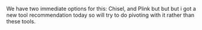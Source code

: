 
We have two immediate options for this: Chisel, and Plink but but but i got a new tool recommendation today so will try to do pivoting with it rather than these tools.
